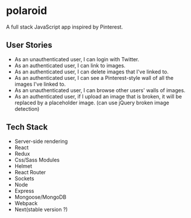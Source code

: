 # polaroid
A full stack JavaScript app inspired by Pinterest.

## User Stories 

* As an unauthenticated user, I can login with Twitter.
* As an authenticated user, I can link to images.
* As an authenticated user, I can delete images that I've linked to.
* As an authenticated user, I can see a Pinterest-style wall of all the images I've linked to.
* As an unauthenticated user, I can browse other users' walls of images.
* As an authenticated user, if I upload an image that is broken, it will be replaced by a placeholder image. (can use jQuery broken image detection)

## Tech Stack
* Server-side rendering
* React
* Redux
* Css/Sass Modules
* Helmet
* React Router
* Sockets
* Node
* Express
* Mongoose/MongoDB
* Webpack
* Next(stable version ?)
